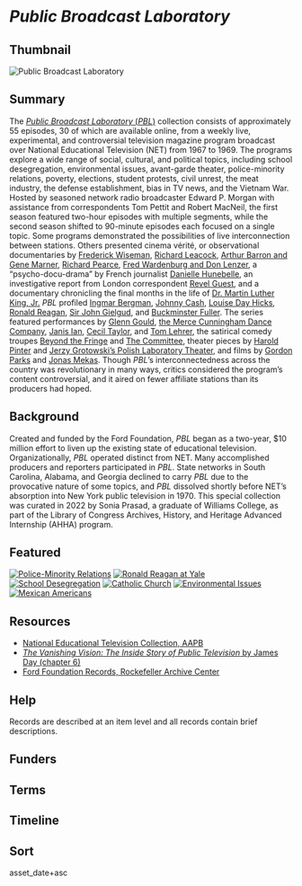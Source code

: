 # <em>Public Broadcast Laboratory</em>

## Thumbnail

![<em>Public Broadcast Laboratory </em>](https://s3.amazonaws.com/americanarchive.org/special-collections/pbl-mainimage.png "Public Broadcast Laboratory ")

## Summary

The [*Public Broadcast Laboratory* (*PBL*)]( https://americanarchive.org/catalog?f%5Baccess_types%5D%5B%5D=digitized&f%5Bseries_titles%5D%5B%5D=Public+Broadcast+Laboratory&per_page=100&sort=asset_date+asc) collection consists of approximately 55 episodes, 30 of which are available online, from a weekly live, experimental, and controversial television magazine program broadcast over National Educational Television (NET) from 1967 to 1969. The programs explore a wide range of social, cultural, and political topics, including school desegregation, environmental issues, avant-garde theater, police-minority relations, poverty, elections, student protests, civil unrest, the meat industry, the defense establishment, bias in TV news, and the Vietnam War. Hosted by seasoned network radio broadcaster Edward P. Morgan with assistance from correspondents Tom Pettit and Robert MacNeil, the first season featured two-hour episodes with multiple segments, while the second season shifted to 90-minute episodes each focused on a single topic. Some programs demonstrated the possibilities of live interconnection between stations. Others presented cinema vérité, or observational documentaries by [Frederick Wiseman](https://americanarchive.org/catalog/cpb-aacip-75-246q5bz0), [Richard Leacock](https://americanarchive.org/catalog/cpb-aacip-516-s756d5qg28), [Arthur Barron and Gene Marner](https://americanarchive.org/catalog/cpb-aacip-516-3f4kk9555p), [Richard Pearce](https://americanarchive.org/catalog/cpb-aacip-512-028pc2v166), [Fred Wardenburg and Don Lenzer](https://americanarchive.org/catalog/cpb-aacip-516-g44hm53h63), a “psycho-docu-drama” by French journalist [Danielle Hunebelle](https://americanarchive.org/catalog/cpb-aacip-516-qz22b8wh8d), an investigative report from London correspondent [Revel Guest](https://americanarchive.org/catalog/cpb-aacip-516-3775t3gt9j), and a documentary chronicling the final months in the life of [Dr. Martin Luther King, Jr.](https://americanarchive.org/catalog/cpb-aacip-516-sj19k46z5q) *PBL* profiled [Ingmar Bergman](https://americanarchive.org/catalog/cpb-aacip-516-9g5gb1zd58), [Johnny Cash](https://americanarchive.org/catalog/cpb-aacip-512-nk3610ws9j), [Louise Day Hicks](https://americanarchive.org/catalog/cpb-aacip-15-9zg6g70c), [Ronald Reagan](https://americanarchive.org/catalog/cpb-aacip-15-94hmh6vt), [Sir John Gielgud](https://americanarchive.org/catalog/cpb-aacip-516-zk55d8pp4n), and [Buckminster Fuller](https://americanarchive.org/catalog/cpb-aacip-516-7w6736mz7m). The series featured performances by [Glenn Gould](https://americanarchive.org/catalog/cpb-aacip-15-021c5k76), [the Merce Cunningham Dance Company](https://americanarchive.org/catalog/cpb-aacip-516-4f1mg7gp1p), [Janis Ian](https://americanarchive.org/catalog/cpb-aacip-516-wm13n21n3r), [Cecil Taylor](https://americanarchive.org/catalog/cpb-aacip-516-4f1mg7gp1p), and [Tom Lehrer](https://americanarchive.org/catalog/cpb-aacip-516-m61bk17q79), the satirical comedy troupes [Beyond the Fringe](https://americanarchive.org/catalog/cpb-aacip-516-r20rr1qp0h) and [The Committee](https://americanarchive.org/catalog/cpb-aacip-516-qz22b8wh6s), theater pieces by [Harold Pinter](https://americanarchive.org/catalog/cpb-aacip-516-251fj2b508) and [Jerzy Grotowski’s Polish Laboratory Theater](https://americanarchive.org/catalog/cpb-aacip-516-nc5s757j69), and films by [Gordon Parks](https://americanarchive.org/catalog/cpb-aacip-516-vq2s46j829) and [Jonas Mekas](https://americanarchive.org/catalog/cpb-aacip-516-4f1mg7gp1p). Though *PBL*’s interconnectedness across the country was revolutionary in many ways, critics considered the program’s content controversial, and it aired on fewer affiliate stations than its producers had hoped.   

## Background

Created and funded by the Ford Foundation, *PBL* began as a two-year, $10 million effort to liven up the existing state of educational television. Organizationally, *PBL* operated distinct from NET. Many accomplished producers and reporters participated in *PBL*. State networks in South Carolina, Alabama, and Georgia declined to carry *PBL* due to the provocative nature of some topics, and *PBL* dissolved shortly before NET’s absorption into New York public television in 1970. This special collection was curated in 2022 by Sonia Prasad, a graduate of Williams College, as part of the Library of Congress Archives, History, and Heritage Advanced Internship (AHHA) program.

## Featured

[![Police-Minority Relations](https://s3.amazonaws.com/americanarchive.org/special-collections/cpb-aacip-516-vq2s46j80p.jpg)](/catalog/cpb-aacip-516-vq2s46j80p)
[![Ronald Reagan at Yale](https://s3.amazonaws.com/americanarchive.org/special-collections/cpb-aacip-15-94hmh6vt.jpg)](/catalog/cpb-aacip-15-94hmh6vt)
[![School Desegregation](https://s3.amazonaws.com/americanarchive.org/special-collections/cpb-aacip-15-12z3534n.jpg)](/catalog/cpb-aacip-15-12z3534n)
[![Catholic Church](https://s3.amazonaws.com/americanarchive.org/special-collections/cpb-aacip-516-2z12n50d00.jpg)](/catalog/cpb-aacip-516-2z12n50d00)
[![Environmental Issues](https://s3.amazonaws.com/americanarchive.org/special-collections/cpb-aacip-15-53jwt74c.jpg)](/catalog/cpb-aacip-15-53jwt74c)
[![Mexican Americans](https://s3.amazonaws.com/americanarchive.org/special-collections/cpb-aacip-516-sb3ws8jm5c.jpg)](/catalog/cpb-aacip-516-sb3ws8jm5c)

## Resources

- [National Educational Television Collection, AAPB](https://americanarchive.org/special_collections/net-catalog)
- [*The Vanishing Vision: The Inside Story of Public Television* by James Day (chapter 6)](https://publishing.cdlib.org/ucpressebooks/view?docId=ft7x0nb54q&chunk.id=d0e1531&toc.depth=1&toc.id=&brand=ucpress)
- [Ford Foundation Records, Rockefeller Archive Center](https://dimes.rockarch.org/search/?category=&limit=40&query=public%20broadcast%20laboratory)

## Help

Records are described at an item level and all records contain brief descriptions.

## Funders

## Terms

## Timeline

## Sort

asset_date+asc
